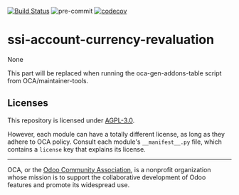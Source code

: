 [![Build Status](https://travis-ci.com/open-synergy/ssi-account-currency-revaluation.svg?branch=14.0)](https://travis-ci.com/open-synergy/ssi-account-currency-revaluation)
![pre-commit](https://github.com/open-synergy/ssi-account-currency-revaluation/actions/workflows/pre-commit.yml/badge.svg)
[![codecov](https://codecov.io/gh/open-synergy/ssi-account-currency-revaluation/branch/14.0/graph/badge.svg)](https://codecov.io/gh/open-synergy/ssi-account-currency-revaluation)

<!-- /!\ do not modify above this line -->

# ssi-account-currency-revaluation

None

<!-- /!\ do not modify below this line -->

<!-- prettier-ignore-start -->

[//]: # (addons)

This part will be replaced when running the oca-gen-addons-table script from OCA/maintainer-tools.

[//]: # (end addons)

<!-- prettier-ignore-end -->

## Licenses

This repository is licensed under [AGPL-3.0](LICENSE).

However, each module can have a totally different license, as long as they adhere to OCA
policy. Consult each module's `__manifest__.py` file, which contains a `license` key
that explains its license.

----

OCA, or the [Odoo Community Association](http://odoo-community.org/), is a nonprofit
organization whose mission is to support the collaborative development of Odoo features
and promote its widespread use.
